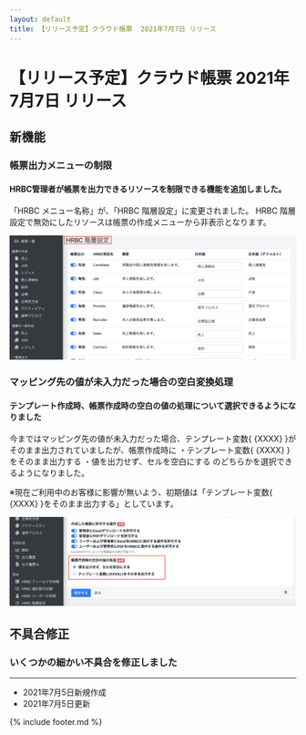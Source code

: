 ```yaml
---
layout: default
title: 【リリース予定】クラウド帳票  2021年7月7日 リリース
---
```


# 【リリース予定】クラウド帳票  2021年7月7日 リリース

## 新機能

### 帳票出力メニューの制限

#### HRBC管理者が帳票を出力できるリソースを制限できる機能を追加しました。
「HRBC メニュー名称」が、「HRBC 階層設定」に変更されました。
HRBC 階層設定で無効にしたリソースは帳票の作成メニューから非表示となります。


![メンテナンス機能追加](images/20210707/rl210707_2.png)


### マッピング先の値が未入力だった場合の空白変換処理

#### テンプレート作成時、帳票作成時の空白の値の処理について選択できるようになりました

今まではマッピング先の値が未入力だった場合、テンプレート変数{ {XXXX} }がそのまま出力されていましたが、帳票作成時に
・テンプレート変数{ {XXXX} }をそのまま出力する
・値を出力せず、セルを空白にする
のどちらかを選択できるようになりました。

※現在ご利用中のお客様に影響が無いよう、初期値は「テンプレート変数{ {XXXX} }をそのまま出力する」としています。


![メンテナンス機能追加](images/20210707/rl210707_1.png)


## 不具合修正

### いくつかの細かい不具合を修正しました

-----
* 2021年7月5日新規作成
* 2021年7月5日更新

{% include footer.md %}
